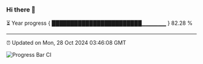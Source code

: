### Hi there 👋

⏳ Year progress { ████████████████████████▁▁▁▁▁▁ } 82.28 %

---

⏰ Updated on Mon, 28 Oct 2024 03:46:08 GMT

![Progress Bar CI](https://github.com/IshwaranRudhara/GIT-ACTION/workflows/Progress%20Bar%20CI/badge.svg)
